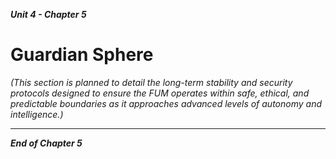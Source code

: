 ***Unit 4 - Chapter 5***

# Guardian Sphere

*(This section is planned to detail the long-term stability and security protocols designed to ensure the FUM operates within safe, ethical, and predictable boundaries as it approaches advanced levels of autonomy and intelligence.)*

---
***End of Chapter 5***